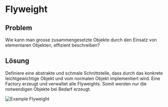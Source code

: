 ﻿# Flyweight

## Problem

Wie kann man grosse zusammengesetzte Objekte durch den Einsatz von elementaren Objekten, effizient beschreiben?

## Lösung

Definiere eine abstrakte und schmale Schnittstelle, dass durch das konkrete leichtgewichtige Objekt und vom normalen Objekt implementiert wird. Eine Factory erzeugt und verwaltet alle Flyweights. Somit werden nur die notwendigen Objekte bei Bedarf erzeugt.



![Example Flyweight](https://dotnettrickscloud.blob.core.windows.net/img/designpatterns/flyweight1.png)